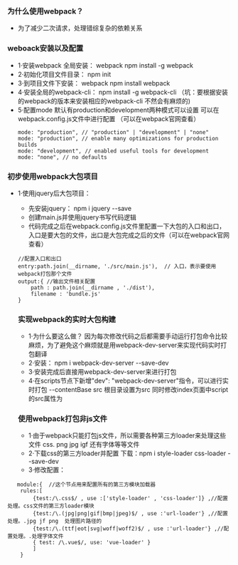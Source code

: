 
### 为什么使用webpack？
+ 为了减少二次请求，处理错综复杂的依赖关系
### weboack安装以及配置
+ 1·安装webpack   全局安装：  webpack npm install -g webpack
+ 2·初始化项目文件目录： npm init 
+ 3·到项目文件下安装：   webpack npm install webpack
+ 4·安装全局的webpack-cli：   npm install -g webpack-cli  （坑：要根据安装的webpack的版本来安装相应的webpack-cli 不然会有麻烦的)
+ 5·配置mode 默认有production和development两种模式可以设置  可以在webpack.config.js文件中进行配置 （可以在webpack官网查看）
    ```
    mode: "production", // "production" | "development" | "none"
    mode: "production", // enable many optimizations for production builds
    mode: "development", // enabled useful tools for development
    mode: "none", // no defaults
    ```
    
### 初步使用webpack大包项目
+ 1·使用jquery后大包项目：
    + 先安装jquery： npm i jquery --save
    + 创建main.js并使用jquery书写代码逻辑 
    + 代码完成之后在webpack.config.js文件里配置一下大包的入口和出口，入口是要大包的文件，出口是大包完成之后的文件（可以在webpack官网查看）
  ```
  //配置入口和出口
  entry:path.join(__dirname, './src/main.js'),  // 入口，表示要使用webpack打包那个文件  
  output:{ //输出文件相关配置
      path : path.join(__dirname , './dist'),
      filename : 'bundle.js' 
  }
  ```
  ### 实现webpack的实时大包构建
  + 1·为什么要这么做？ 因为每次修改代码之后都需要手动运行打包命令比较麻烦，为了避免这个麻烦就是用webpack-dev-server来实现代码实时打包翻译
  + 2·安装： npm i webpack-dev-server --save-dev
  + 3·安装完成后直接用webpack-dev-server来进行打包
  + 4·在scripts节点下新增"dev": "webpack-dev-server"指令，可以进行实时打包  --contentBase src 根目录设置为src 同时修改index页面中script的src属性为<script src="bundle.js"></script>
  
  ### 使用webpack打包非js文件
  + 1·由于webpack只能打包js文件，所以需要各种第三方loader来处理这些文件 css. png jpg igf 还有字体等等文件
  + 2·下载css的第三方loader并配置   下载：npm i style-loader css-loader --save-dev
  + 3·修改配置：
  
```
   module:{  //这个节点用来配置所有的第三方模块加载器
    rules:[
        {test:/\.css$/ , use :['style-loader' , 'css-loader']} ,//配置处理。css文件的第三方loader模块
        {test:/\.(jpg|png|gif|bmp|jpeg)$/ , use :'url-loader'} ,//配置处理。.jpg jf png  处理图片路径的
        {test:/\.(ttf|eot|svg|woff|woff2)$/ , use :'url-loader'} ,//配置处理。.处理字体文件
        { test: /\.vue$/, use: 'vue-loader' }
        ]
    }   
  ```

     
